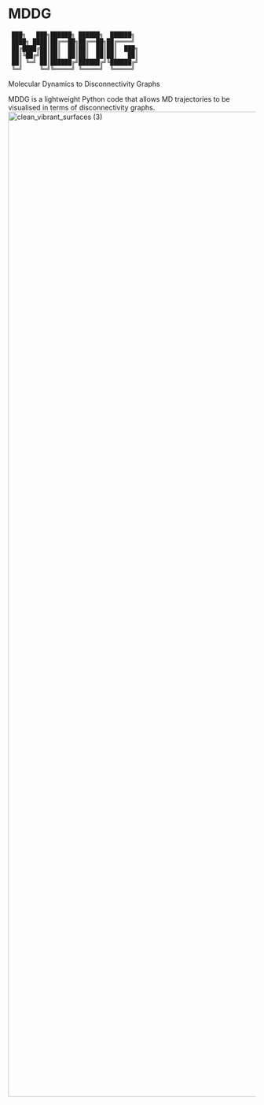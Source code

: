 # MDDG
     ███╗   ███╗██████╗ ██████╗  ██████╗                      
     ████╗ ████║██╔══██╗██╔══██╗██╔════╝                      
     ██╔████╔██║██║  ██║██║  ██║██║  ███╗                     
     ██║╚██╔╝██║██║  ██║██║  ██║██║   ██║                     
     ██║ ╚═╝ ██║██████╔╝██████╔╝╚██████╔╝                     
     ╚═╝     ╚═╝╚═════╝ ╚═════╝  ╚═════╝  
Molecular Dynamics to Disconnectivity Graphs

MDDG is a lightweight Python code that allows MD trajectories to be visualised in terms of disconnectivity graphs.
<img width="2000" height="2000" alt="clean_vibrant_surfaces (3)" src="https://github.com/user-attachments/assets/479bbc52-84af-44c9-bbae-2842e30027d5" />
                                                                  

